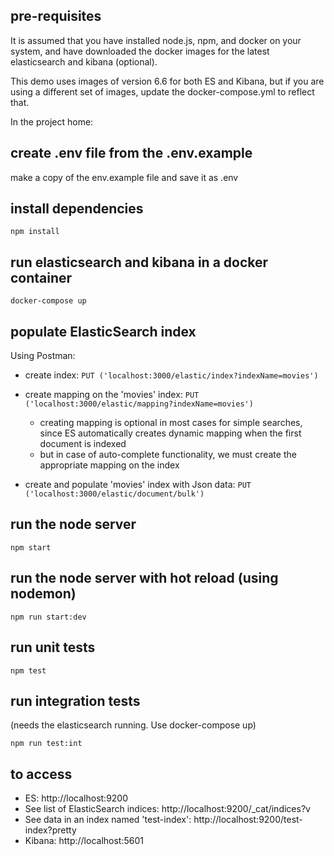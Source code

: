 ## pre-requisites
It is assumed that you have installed node.js, npm, and docker on your system, and have downloaded the docker images for the latest elasticsearch and kibana (optional).

This demo uses images of version 6.6 for both ES and Kibana, but if you are using a different set of images, update the docker-compose.yml to reflect that. 

In the project home:
## create .env file from the .env.example
make a copy of the env.example file and save it as .env

## install dependencies
```npm install```

## run elasticsearch and kibana in a docker container
```docker-compose up```

## populate ElasticSearch index
Using Postman:
- create index: ```PUT ('localhost:3000/elastic/index?indexName=movies')```

- create mapping on the 'movies' index: ```PUT ('localhost:3000/elastic/mapping?indexName=movies')```
    - creating mapping is optional in most cases for simple searches, since ES automatically creates dynamic mapping when the first document is indexed
    - but in case of auto-complete functionality, we must create the appropriate mapping on the index

- create and populate 'movies' index with Json data: ```PUT ('localhost:3000/elastic/document/bulk')```

## run the node server
```npm start```

## run the node server with hot reload (using nodemon)
```npm run start:dev```

## run unit tests
```npm test```

## run integration tests
(needs the elasticsearch running. Use docker-compose up)

```npm run test:int```

## to access
* ES: http://localhost:9200 
* See list of ElasticSearch indices: http://localhost:9200/_cat/indices?v
* See data in an index named 'test-index': http://localhost:9200/test-index?pretty
* Kibana: http://localhost:5601 

